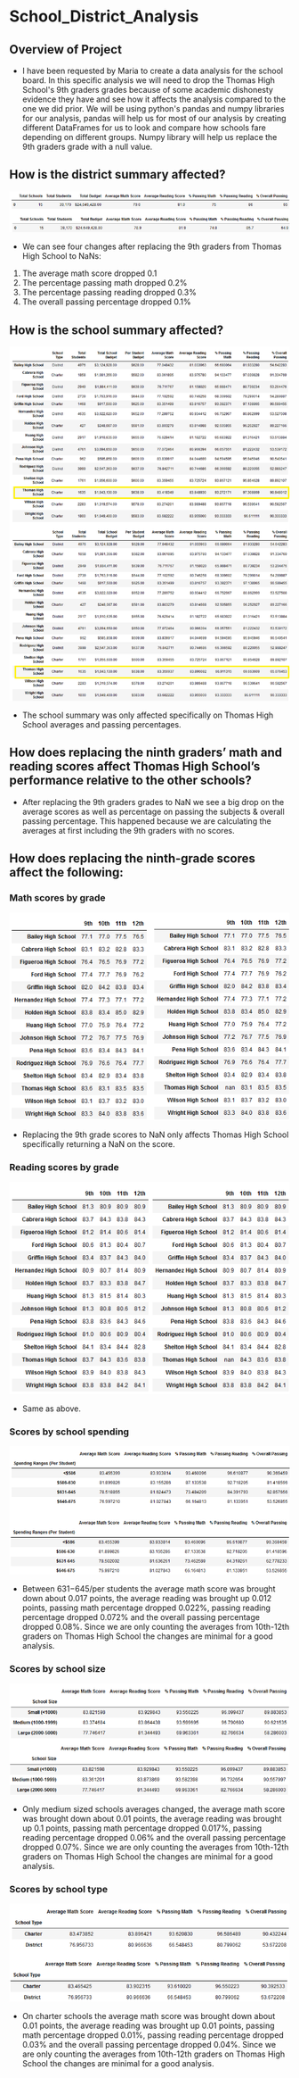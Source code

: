 # School_District_Analysis

## Overview of Project
- I have been requested by Maria to create a data analysis for the school board. In this specific analysis we will need to drop the Thomas High School's 9th graders grades because of some academic dishonesty evidence they have and see how it affects the analysis compared to the one we did prior. We will be using python's pandas and numpy libraries for our analysis, pandas will help us for most of our analysis by creating different DataFrames for us to look and compare how schools fare depending on different groups. Numpy library will help us replace the 9th graders grade with a null value.

## How is the district summary affected?
![district_summary](/resources/district_summary_comparison.png)
 - We can see four changes after replacing the 9th graders from Thomas High School to NaNs:
 1. The average math score dropped 0.1
 2. The percentage passing math dropped 0.2%
 3. The percentage passing reading dropped 0.3%
 4. The overall passing percentage dropped 0.1%    
## How is the school summary affected?
![school_summary](/resources/school_summary_comparison.png)
- The school summary was only affected specifically on Thomas High School averages and passing percentages.
## How does replacing the ninth graders’ math and reading scores affect Thomas High School’s performance relative to the other schools?
- After replacing the 9th graders grades to NaN we see a big drop on the average scores as well as percentage on passing the subjects & overall passing percentage. This happened because we are calculating the averages at first including the 9th graders with no scores.
## How does replacing the ninth-grade scores affect the following:
### Math scores by grade
![math](/resources/math_scores_grade.png)
- Replacing the 9th grade scores to NaN only affects Thomas High School specifically returning a NaN on the score.
### Reading scores by grade
![reading](/resources/reading_scores_grade.png)
- Same as above.
### Scores by school spending
![spending_summary](/resources/spending_summary_comparison.png)
- Between $631-$645/per students the average math score was brought down about 0.017 points, the average reading was brought up 0.012 points, passing math percentage dropped 0.022%, passing reading percentage dropped 0.072% and the overall passing percentage dropped 0.08%. Since we are only counting the averages from 10th-12th graders on Thomas High School the changes are minimal for a good analysis.
### Scores by school size
![size_summary](/resources/size_summary_comparison.png)
- Only medium sized schools averages changed, the average math score was brought down about 0.01 points, the average reading was brought up 0.1 points, passing math percentage dropped 0.017%, passing reading percentage dropped 0.06% and the overall passing percentage dropped 0.07%. Since we are only counting the averages from 10th-12th graders on Thomas High School the changes are minimal for a good analysis.
### Scores by school type
![type_summary](/resources/type_summary_comparison.png)
- On charter schools the average math score was brought down about 0.01 points, the average reading was brought up 0.01 points, passing math percentage dropped 0.01%, passing reading percentage dropped 0.03% and the overall passing percentage dropped 0.04%. Since we are only counting the averages from 10th-12th graders on Thomas High School the changes are minimal for a good analysis.
